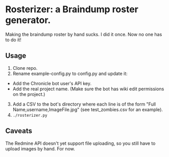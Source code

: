 # Rosterizer: a Braindump roster generator.

Making the braindump roster by hand sucks. I did it once. Now no one has to do it!

## Usage

1. Clone repo.
2. Rename example-config.py to config.py and update it:
 * Add the Chronicle bot user's API key.
 * Add the real project name. (Make sure the bot has wiki edit permissions on the project.)
3. Add a CSV to the bot's directory where each line is of the form "Full Name,username,ImageFile.jpg" (see test_zombies.csv for an example).
4. `./rosterizer.py`

## Caveats

The Redmine API doesn't yet support file uploading, so you still have to upload images by hand. For now.
